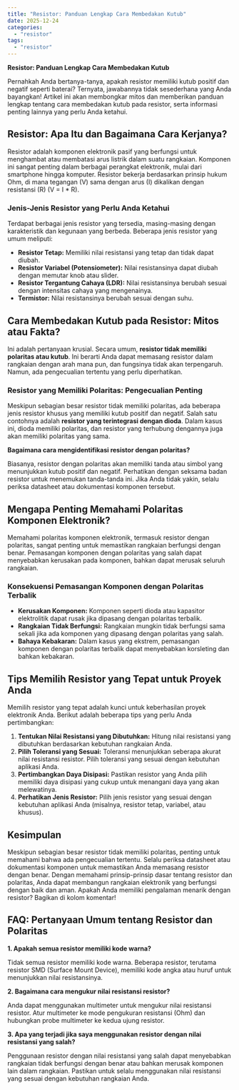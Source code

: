 ```yaml
---
title: "Resistor: Panduan Lengkap Cara Membedakan Kutub"
date: 2025-12-24
categories: 
  - "resistor"
tags: 
  - "resistor"
---
```


**Resistor: Panduan Lengkap Cara Membedakan Kutub**

Pernahkah Anda bertanya-tanya, apakah resistor memiliki kutub positif dan negatif seperti baterai? Ternyata, jawabannya tidak sesederhana yang Anda bayangkan! Artikel ini akan membongkar mitos dan memberikan panduan lengkap tentang cara membedakan kutub pada resistor, serta informasi penting lainnya yang perlu Anda ketahui.

## Resistor: Apa Itu dan Bagaimana Cara Kerjanya?

Resistor adalah komponen elektronik pasif yang berfungsi untuk menghambat atau membatasi arus listrik dalam suatu rangkaian. Komponen ini sangat penting dalam berbagai perangkat elektronik, mulai dari smartphone hingga komputer. Resistor bekerja berdasarkan prinsip hukum Ohm, di mana tegangan (V) sama dengan arus (I) dikalikan dengan resistansi (R) (V = I \* R).

### Jenis-Jenis Resistor yang Perlu Anda Ketahui

Terdapat berbagai jenis resistor yang tersedia, masing-masing dengan karakteristik dan kegunaan yang berbeda. Beberapa jenis resistor yang umum meliputi:

- **Resistor Tetap:** Memiliki nilai resistansi yang tetap dan tidak dapat diubah.
- **Resistor Variabel (Potensiometer):** Nilai resistansinya dapat diubah dengan memutar knob atau slider.
- **Resistor Tergantung Cahaya (LDR):** Nilai resistansinya berubah sesuai dengan intensitas cahaya yang mengenainya.
- **Termistor:** Nilai resistansinya berubah sesuai dengan suhu.

## Cara Membedakan Kutub pada Resistor: Mitos atau Fakta?

Ini adalah pertanyaan krusial. Secara umum, **resistor tidak memiliki polaritas atau kutub**. Ini berarti Anda dapat memasang resistor dalam rangkaian dengan arah mana pun, dan fungsinya tidak akan terpengaruh. Namun, ada pengecualian tertentu yang perlu diperhatikan.

### Resistor yang Memiliki Polaritas: Pengecualian Penting

Meskipun sebagian besar resistor tidak memiliki polaritas, ada beberapa jenis resistor khusus yang memiliki kutub positif dan negatif. Salah satu contohnya adalah **resistor yang terintegrasi dengan dioda**. Dalam kasus ini, dioda memiliki polaritas, dan resistor yang terhubung dengannya juga akan memiliki polaritas yang sama.

**Bagaimana cara mengidentifikasi resistor dengan polaritas?**

Biasanya, resistor dengan polaritas akan memiliki tanda atau simbol yang menunjukkan kutub positif dan negatif. Perhatikan dengan seksama badan resistor untuk menemukan tanda-tanda ini. Jika Anda tidak yakin, selalu periksa datasheet atau dokumentasi komponen tersebut.

## Mengapa Penting Memahami Polaritas Komponen Elektronik?

Memahami polaritas komponen elektronik, termasuk resistor dengan polaritas, sangat penting untuk memastikan rangkaian berfungsi dengan benar. Pemasangan komponen dengan polaritas yang salah dapat menyebabkan kerusakan pada komponen, bahkan dapat merusak seluruh rangkaian.

### Konsekuensi Pemasangan Komponen dengan Polaritas Terbalik

- **Kerusakan Komponen:** Komponen seperti dioda atau kapasitor elektrolitik dapat rusak jika dipasang dengan polaritas terbalik.
- **Rangkaian Tidak Berfungsi:** Rangkaian mungkin tidak berfungsi sama sekali jika ada komponen yang dipasang dengan polaritas yang salah.
- **Bahaya Kebakaran:** Dalam kasus yang ekstrem, pemasangan komponen dengan polaritas terbalik dapat menyebabkan korsleting dan bahkan kebakaran.

## Tips Memilih Resistor yang Tepat untuk Proyek Anda

Memilih resistor yang tepat adalah kunci untuk keberhasilan proyek elektronik Anda. Berikut adalah beberapa tips yang perlu Anda pertimbangkan:

1. **Tentukan Nilai Resistansi yang Dibutuhkan:** Hitung nilai resistansi yang dibutuhkan berdasarkan kebutuhan rangkaian Anda.
2. **Pilih Toleransi yang Sesuai:** Toleransi menunjukkan seberapa akurat nilai resistansi resistor. Pilih toleransi yang sesuai dengan kebutuhan aplikasi Anda.
3. **Pertimbangkan Daya Disipasi:** Pastikan resistor yang Anda pilih memiliki daya disipasi yang cukup untuk menangani daya yang akan melewatinya.
4. **Perhatikan Jenis Resistor:** Pilih jenis resistor yang sesuai dengan kebutuhan aplikasi Anda (misalnya, resistor tetap, variabel, atau khusus).

## Kesimpulan

Meskipun sebagian besar resistor tidak memiliki polaritas, penting untuk memahami bahwa ada pengecualian tertentu. Selalu periksa datasheet atau dokumentasi komponen untuk memastikan Anda memasang resistor dengan benar. Dengan memahami prinsip-prinsip dasar tentang resistor dan polaritas, Anda dapat membangun rangkaian elektronik yang berfungsi dengan baik dan aman. Apakah Anda memiliki pengalaman menarik dengan resistor? Bagikan di kolom komentar!

## FAQ: Pertanyaan Umum tentang Resistor dan Polaritas

**1\. Apakah semua resistor memiliki kode warna?**

Tidak semua resistor memiliki kode warna. Beberapa resistor, terutama resistor SMD (Surface Mount Device), memiliki kode angka atau huruf untuk menunjukkan nilai resistansinya.

**2\. Bagaimana cara mengukur nilai resistansi resistor?**

Anda dapat menggunakan multimeter untuk mengukur nilai resistansi resistor. Atur multimeter ke mode pengukuran resistansi (Ohm) dan hubungkan probe multimeter ke kedua ujung resistor.

**3\. Apa yang terjadi jika saya menggunakan resistor dengan nilai resistansi yang salah?**

Penggunaan resistor dengan nilai resistansi yang salah dapat menyebabkan rangkaian tidak berfungsi dengan benar atau bahkan merusak komponen lain dalam rangkaian. Pastikan untuk selalu menggunakan nilai resistansi yang sesuai dengan kebutuhan rangkaian Anda.
